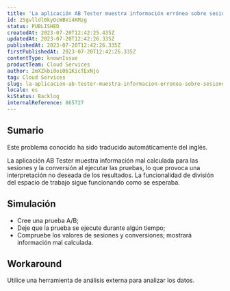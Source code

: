 ```yaml
---
title: 'La aplicación AB Tester muestra información errónea sobre sesiones y conversión'
id: 2Sgvlldl0kyDcWBVi4KMzg
status: PUBLISHED
createdAt: 2023-07-20T12:42:25.435Z
updatedAt: 2023-07-20T12:42:26.335Z
publishedAt: 2023-07-20T12:42:26.335Z
firstPublishedAt: 2023-07-20T12:42:26.335Z
contentType: knownIssue
productTeam: Cloud Services
author: 2mXZkbi0oi061KicTExNjo
tag: Cloud Services
slug: la-aplicacion-ab-tester-muestra-informacion-erronea-sobre-sesiones-y-conversion
locale: es
kiStatus: Backlog
internalReference: 865727
---
```


## Sumario

<div class="alert alert-info">
  <p>Este problema conocido ha sido traducido automáticamente del inglés.</p>
</div>


La aplicación AB Tester muestra información mal calculada para las sesiones y la conversión al ejecutar las pruebas, lo que provoca una interpretación no deseada de los resultados. La funcionalidad de división del espacio de trabajo sigue funcionando como se esperaba.


##

## Simulación



- Cree una prueba A/B;
- Deje que la prueba se ejecute durante algún tiempo;
- Compruebe los valores de sesiones y conversiones; mostrará información mal calculada.



## Workaround


Utilice una herramienta de análisis externa para analizar los datos.




